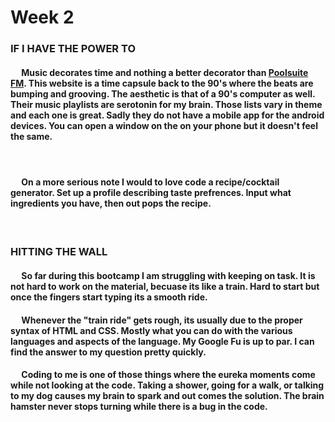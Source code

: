 # Week 2

### IF I HAVE THE POWER TO 
#### &emsp; Music decorates time and nothing a better decorator than [Poolsuite FM](https://poolsuite.net). This website is a time capsule back to the 90's where the beats are bumping and grooving. The aesthetic is that of a 90's computer as well.  Their music playlists are serotonin for my brain. Those lists vary in theme and each one is great. Sadly they do not have a mobile app for the android devices. You can open a window on the on your phone but it doesn't feel the same. 
#### &emsp; 
#### &emsp; On a more serious note I would to love code a recipe/cocktail generator. Set up a profile describing taste prefrences. Input what ingredients you have, then out pops the recipe. 


#### &emsp; 
### HITTING THE WALL
#### &emsp; So far during this bootcamp I am struggling with keeping on task. It is not hard to work on the material, becuase its like a train. Hard to start but once the fingers start typing its a smooth ride.
#### &emsp; Whenever the "train ride" gets rough, its usually due to the proper syntax of HTML and CSS. Mostly what you can do with the various languages and aspects of the language. My Google Fu is up to par. I can find the answer to my question pretty quickly. 
#### &emsp; Coding to me is one of those things where the eureka moments come while not looking at the code. Taking a shower, going for a walk, or talking to my dog causes my brain to spark and out comes the solution. The brain hamster never stops turning while there is a bug in the code. 